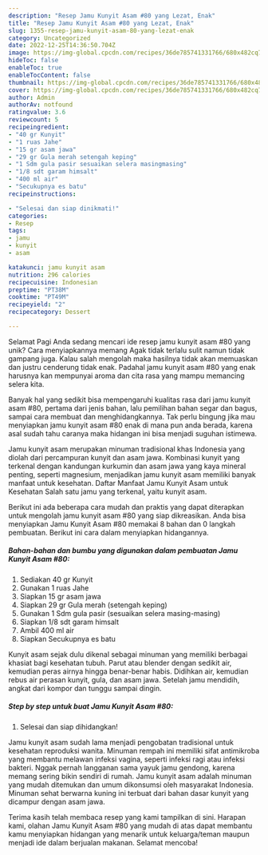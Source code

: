```yaml
---
description: "Resep Jamu Kunyit Asam #80 yang Lezat, Enak"
title: "Resep Jamu Kunyit Asam #80 yang Lezat, Enak"
slug: 1355-resep-jamu-kunyit-asam-80-yang-lezat-enak
category: Uncategorized
date: 2022-12-25T14:36:50.704Z
image: https://img-global.cpcdn.com/recipes/36de785741331766/680x482cq70/jamu-kunyit-asam-80-foto-resep-utama.jpg
hideToc: false
enableToc: true
enableTocContent: false
thumbnail: https://img-global.cpcdn.com/recipes/36de785741331766/680x482cq70/jamu-kunyit-asam-80-foto-resep-utama.jpg
cover: https://img-global.cpcdn.com/recipes/36de785741331766/680x482cq70/jamu-kunyit-asam-80-foto-resep-utama.jpg
author: Admin
authorAv: notfound
ratingvalue: 3.6
reviewcount: 5
recipeingredient:
- "40 gr Kunyit"
- "1 ruas Jahe"
- "15 gr asam jawa"
- "29 gr Gula merah setengah keping"
- "1 Sdm gula pasir sesuaikan selera masingmasing"
- "1/8 sdt garam himsalt"
- "400 ml air"
- "Secukupnya es batu"
recipeinstructions:

- "Selesai dan siap dinikmati!"
categories:
- Resep
tags:
- jamu
- kunyit
- asam

katakunci: jamu kunyit asam 
nutrition: 296 calories
recipecuisine: Indonesian
preptime: "PT38M"
cooktime: "PT49M"
recipeyield: "2"
recipecategory: Dessert

---
```



Selamat Pagi Anda sedang mencari ide resep jamu kunyit asam #80 yang unik? Cara menyiapkannya memang Agak tidak terlalu sulit namun tidak gampang juga. Kalau salah mengolah maka hasilnya tidak akan memuaskan dan justru cenderung tidak enak. Padahal jamu kunyit asam #80 yang enak harusnya kan mempunyai aroma dan cita rasa yang mampu memancing selera kita.


Banyak hal yang sedikit bisa mempengaruhi kualitas rasa dari jamu kunyit asam #80, pertama dari jenis bahan, lalu pemilihan bahan segar dan bagus, sampai cara membuat dan menghidangkannya. Tak perlu bingung jika mau menyiapkan jamu kunyit asam #80 enak di mana pun anda berada, karena asal sudah tahu caranya maka hidangan ini bisa menjadi suguhan istimewa.

Jamu kunyit asam merupakan minuman tradisional khas Indonesia yang diolah dari percampuran kunyit dan asam jawa. Kombinasi kunyit yang terkenal dengan kandungan kurkumin dan asam jawa yang kaya mineral penting, seperti magnesium, menjadikan jamu kunyit asam memiliki banyak manfaat untuk kesehatan. Daftar Manfaat Jamu Kunyit Asam untuk Kesehatan Salah satu jamu yang terkenal, yaitu kunyit asam.


Berikut ini ada beberapa cara mudah dan praktis yang dapat diterapkan untuk mengolah jamu kunyit asam #80 yang siap dikreasikan. Anda bisa menyiapkan Jamu Kunyit Asam #80 memakai 8 bahan dan 0 langkah pembuatan. Berikut ini cara dalam menyiapkan hidangannya.

<!--inarticleads1-->

##### Bahan-bahan dan bumbu yang digunakan dalam pembuatan Jamu Kunyit Asam #80:

1. Sediakan 40 gr Kunyit
1. Gunakan 1 ruas Jahe
1. Siapkan 15 gr asam jawa
1. Siapkan 29 gr Gula merah (setengah keping)
1. Gunakan 1 Sdm gula pasir (sesuaikan selera masing-masing)
1. Siapkan 1/8 sdt garam himsalt
1. Ambil 400 ml air
1. Siapkan Secukupnya es batu


Kunyit asam sejak dulu dikenal sebagai minuman yang memiliki berbagai khasiat bagi kesehatan tubuh. Parut atau blender dengan sedikit air, kemudian peras airnya hingga benar-benar habis. Didihkan air, kemudian rebus air perasan kunyit, gula, dan asam jawa. Setelah jamu mendidih, angkat dari kompor dan tunggu sampai dingin. 

<!--inarticleads2-->

##### Step by step untuk buat Jamu Kunyit Asam #80:


1. Selesai dan siap dihidangkan!

Jamu kunyit asam sudah lama menjadi pengobatan tradisional untuk kesehatan reproduksi wanita. Minuman rempah ini memiliki sifat antimikroba yang membantu melawan infeksi vagina, seperti infeksi ragi atau infeksi bakteri. Nggak pernah langganan sama yayuk jamu gendong, karena memang sering bikin sendiri di rumah. Jamu kunyit asam adalah minuman yang mudah ditemukan dan umum dikonsumsi oleh masyarakat Indonesia. Minuman sehat berwarna kuning ini terbuat dari bahan dasar kunyit yang dicampur dengan asam jawa. 

Terima kasih telah membaca resep yang kami tampilkan di sini. Harapan kami, olahan Jamu Kunyit Asam #80 yang mudah di atas dapat membantu kamu menyiapkan hidangan yang menarik untuk keluarga/teman maupun menjadi ide dalam berjualan makanan. Selamat mencoba!

